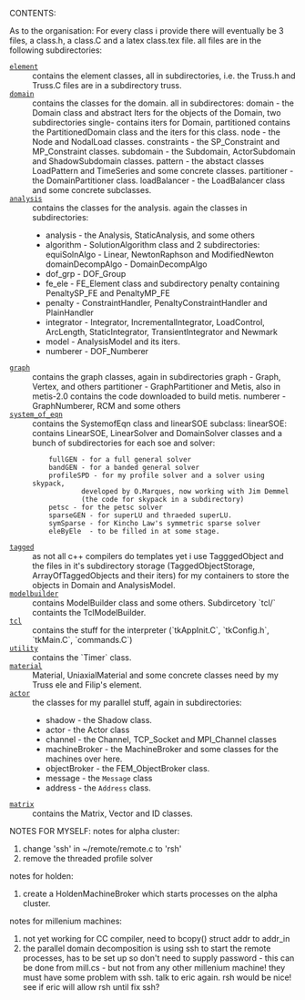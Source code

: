 CONTENTS:

As to the organisation: For every class i provide there will eventually
be 3 files, a class.h, a class.C and a latex class.tex file. all files
are in the following subdirectories:

<dl>

<dt><a href="./element"><code>element</code></a></dt>
<dd>contains the element classes, all in subdirectories, i.e. the
Truss.h and Truss.C files are in a subdirectory truss.
</dd>

<dt><a href="./domain"><code>domain</code></a></dt>
<dd>contains the classes for the domain. all in subdirectores:
        domain - the Domain class and abstract Iters for the objects of
                the Domain, two subdirectories single- contains iters  
                for Domain, partitioned contains the PartitionedDomain
                class and the iters for this class.
        node - the Node and NodalLoad classes.
        constraints - the SP_Constraint and MP_Constraint classes.
        subdomain - the Subdomain, ActorSubdomain and ShadowSubdomain
                classes.
        pattern - the abstact classes LoadPattern and TimeSeries and some
                concrete classes.
        partitioner - the DomainPartitioner class.
        loadBalancer - the LoadBalancer class and some concrete
                subclasses.
</dd>

<dt><a href="./analysis"><code>analysis</code></a></dt>
<dd>contains the classes for the analysis. again the classes in subdirectories:

 - analysis - the Analysis, StaticAnalysis, and some others
 - algorithm - SolutionAlgorithm class and 2 subdirectories:
           equiSolnAlgo - Linear, NewtonRaphson and ModifiedNewton
           domainDecompAlgo - DomainDecompAlgo
 - dof_grp - DOF_Group
 - fe_ele - FE_Element class and subdirectory penalty containing
           PenaltySP_FE and PenaltyMP_FE
 - penalty - ConstraintHandler, PenaltyConstraintHandler and
           PlainHandler
 - integrator - Integrator, IncrementalIntegrator, LoadControl,
           ArcLength, StaticIntegrator, TransientIntegrator and
           Newmark
 - model - AnalysisModel and its iters.
 - numberer - DOF_Numberer
           
<dt><a href="./graph"><code>graph</code></a></dt>
<dd>contains the graph classes, again in subdirectories
        graph - Graph, Vertex, and others
        partitioner - GraphPartitioner and Metis, also in metis-2.0
                contains the code downloaded to build metis.
        numberer - GraphNumberer, RCM and some others
</dd>

<dt><a href="./system_of_eqn"><code>system_of_eqn</code></a></dt>
<dd>contains the SystemofEqn class and linearSOE subclass:
        linearSOE: contains LinearSOE, LinearSolver and DomainSolver
        classes and a bunch of subdirectories for each soe and solver:
        
        fullGEN - for a full general solver
        bandGEN - for a banded general solver
        profileSPD - for my profile solver and a solver using skypack,
                developed by O.Marques, now working with Jim Demmel
                (the code for skypack in a subdirectory)
        petsc - for the petsc solver
        sparseGEN - for superLU and thraeded superLU.
        symSparse - for Kincho Law's symmetric sparse solver
        eleByEle  - to be filled in at some stage.
</dd>

<dt><a href="./tagged"><code>tagged</code></a></dt>
<dd>as not all c++ compilers do templates yet i use TagggedObject
        and the files in it's subdirectory storage (TaggedObjectStorage,
        ArrayOfTaggedObjects and their iters) for my containers to store
        the objects in Domain and AnalysisModel.
</dd>

<dt><a href="./modelbuilder"><code>modelbuilder</code></a></dt>
<dd>contains ModelBuilder class and some others. Subdircetory `tcl/` containts the TclModelBuilder.
        
</dd>

<dt><a href="./tcl"><code>tcl</code></a></dt>
<dd>contains the stuff for the interpreter (`tkAppInit.C`, `tkConfig.h`, `tkMain.C`, `commands.C`)
</dd>

<dt><a href="./utility"><code>utility</code></a></dt>
<dd>contains the `Timer` class.</dd>

<dt><a href="./material"><code>material</code></a></dt>
<dd>Material, UniaxialMaterial and some concrete classes need by
        my Truss ele and Filip's element.
        
<dt><a href="./actor"><code>actor</code></a></dt>
<dd>the classes for my parallel stuff, again in subdirectories:

 - shadow - the Shadow class.  
 - actor - the Actor class
 - channel - the Channel, TCP_Socket and MPI_Channel classes
 - machineBroker - the MachineBroker and some classes for the machines over here.
 - objectBroker - the FEM_ObjectBroker class.
 - message - the `Message` class
 - address - the `Address` class.

<dt><a href="./matrix"><code>matrix</code></a><dd>contains the Matrix, Vector and ID classes.</dd>

</dl>


NOTES FOR MYSELF:
notes for alpha cluster:
  1) change 'ssh' in ~/remote/remote.c to 'rsh'
  2) remove the threaded profile solver

notes for holden:
  1) create a HoldenMachineBroker which starts processes on the
     alpha cluster.

notes for millenium machines:
  1) not yet working for CC compiler, need to bcopy() struct addr to
     addr_in
  2) the parallel domain decomposition is using ssh to start the
     remote processes, has to be set up so don't need to supply password -
     this can be done from mill.cs - but not from any other millenium machine!
     they must have some problem with ssh. talk to eric again.
     rsh would be nice! see if eric will allow rsh until fix ssh?



